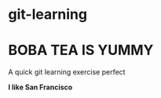 # git-learning

<h1>BOBA TEA IS YUMMY</h1>

A quick git learning exercise
perfect


<b>I like San Francisco</b>
